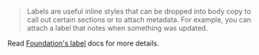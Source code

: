 > Labels are useful inline styles that can be dropped into body copy to call out certain sections or to attach metadata. For example, you can attach a label that notes when something was updated.

Read [Foundation's label](http://foundation.zurb.com/docs/components/labels.html) docs for more details.